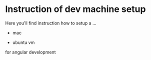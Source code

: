 # Instruction of dev machine setup

Here you'll find instruction how to setup a ...

* mac

* ubuntu vm 

for angular development

